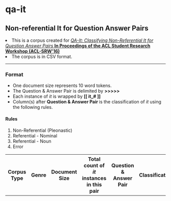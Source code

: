 # qa-it
<h2>Non-referential It for Question Answer Pairs</h2>

<li> This is a corpus created for 
<a href="https://sites.google.com/site/aclsrw2016/accepted-papers">
<em> QA-It: Classifying Non-Referential It for Question Answer Pairs </em><strong>In Proceedings of the ACL Student Research Workshop (ACL-SRW'16)</strong>
</a> </li>
<li>
	The corpus is in CSV format.
</li>

<hr>
<h3> Format </h3>
<ul>
	<li> One document size represents 10 word tokens. </li>
	<li> The Question &amp Answer Pair is delimited by <strong> &gt&gt&gt&gt&gt </strong> </li>
	<li> Each instance of <em>it</em> is wrapped by <strong> [[ it_# ]] </strong> </li>
	<li> Column(s) after <strong> Question & Answer Pair </strong> is the classification of <em>it</em> using the following rules. </li>
</ul>
<h4> Rules </h4>
<ol>
	<li> Non-Referential (Pleonastic) </li>
	<li> Referential - Nominal </li>
	<li> Referential - Noun </li>
	<li> Error </li>
</ol>

<table>
	<tr>
		<th> Corpus Type </th>
		<th> Genre </th>
		<th> Document Size</th>
		<th> Total count of <em>it</em> instances in this pair</th>
		<th> Question & Answer Pair </th>
		<th> Classification </th>
	</tr>
	
</table>


